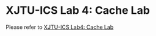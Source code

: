 # XJTU-ICS Lab 4: Cache Lab

Please refer to [XJTU-ICS Lab4: Cache Lab](https://xjtu-ics.github.io/labs/lab4/)
